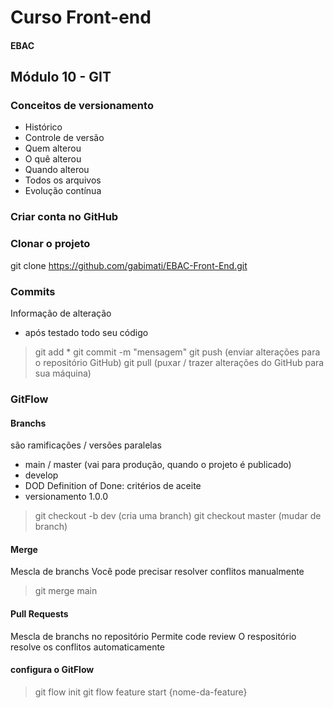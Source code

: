 # Curso Front-end
#### EBAC

## Módulo 10 - GIT
### Conceitos de versionamento
 - Histórico
 - Controle de versão
 - Quem alterou
 - O quê alterou
 - Quando alterou
 - Todos os arquivos
 - Evolução contínua


 ### Criar conta no GitHub

 ### Clonar o projeto
 git clone https://github.com/gabimati/EBAC-Front-End.git

 ### Commits
 Informação de alteração
 - após testado todo seu código
 > git add *
 > git commit -m "mensagem"
 > git push (enviar alterações para o repositório GitHub)
 > git pull (puxar / trazer alterações do GitHub para sua máquina)

### GitFlow

#### Branchs
são ramificações / versões paralelas

- main / master (vai para produção, quando o projeto é publicado)
- develop 
- DOD Definition of Done: critérios de aceite
- versionamento 1.0.0

> git checkout -b dev (cria uma branch)
> git checkout master (mudar de branch)

#### Merge
Mescla de branchs
Você pode precisar resolver conflitos manualmente

> git merge main 
#### Pull Requests
Mescla de branchs no repositório
Permite code review
O respositório resolve os conflitos automaticamente

#### configura o GitFlow
> git flow init
> git flow feature start {nome-da-feature}
